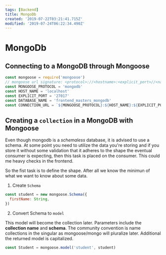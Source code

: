 ```yaml
---
tags: [Backend]
title: MongoDb
created: '2019-07-22T03:21:41.715Z'
modified: '2019-07-24T06:22:34.490Z'
---
```


# MongoDb

## Connecting to a MongoDB through Mongoose

```js
const mongoose = require('mongoose')
// mongoose url signature: <protocol>://<hostname>:<explicit_port>//<name_of_database>
const MONGOOSE_PROTOCOL = 'mongodb'
const HOST_NAME = 'localhost'
const EXPLICIT_PORT = '27017'
const DATABASE_NAME = 'frontend_masters_mongodb'
const CONNECTION_URL = `${MONGOOSE_PROTOCOL}:${HOST_NAME}:${EXPLICIT_PORT}:${DATABASE_NAME}`
```

## Creating a `collection` in a MongoDB with Mongoose

Even though mongodb is a _schemaless_ database, it is advised to use a schema. At some point you need to utilize the data you're storing and if you store it without some validation that it adheres to the shape the eventual consumer is expecting, then this task is placed on the consumer. This could me heavy checks in the frontend.

So the fist task is to define the shape. After all we know the minimun of what we want to know about some data.

1. Create `Schema`

```js
const student = new mongoose.Schema({
  firstName: String,
})
```

2. Convert Schema to `model`

This model will become the collection later. Parameters include the **collection name** and **schema**. The community convention is name collections in the singular as mongoose/mongo will pluralize later. Additional the returned model is capitalized.

```js
const Student = mongoose.model('student', student)
```
